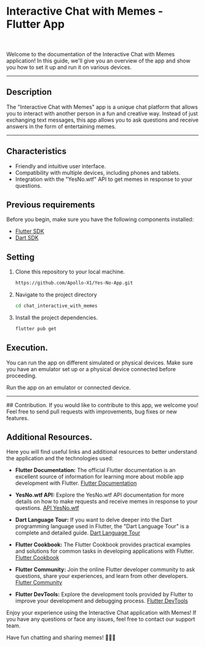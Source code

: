 # Interactive Chat with Memes - Flutter App <br><br>

Welcome to the documentation of the Interactive Chat with Memes application! In this guide, we'll give you an overview of the app and show you how to set it up and run it on various devices.

<hr>

## Description

The "Interactive Chat with Memes" app is a unique chat platform that allows you to interact with another person in a fun and creative way. Instead of just exchanging text messages, this app allows you to ask questions and receive answers in the form of entertaining memes.

<hr>

## Characteristics

- Friendly and intuitive user interface.
- Compatibility with multiple devices, including phones and tablets.
- Integration with the "YesNo.wtf" API to get memes in response to your questions.

## Previous requirements

Before you begin, make sure you have the following components installed:

- [Flutter SDK](https://flutter.dev/docs/get-started/install)
- [Dart SDK](https://dart.dev/get-dart)

## Setting

1. Clone this repository to your local machine.
   
    ```bash
    https://github.com/Apollo-X1/Yes-No-App.git


2. Navigate to the project directory
   
    ```bash
   cd chat_interactive_with_memes

3. Install the project dependencies.

    ```bash
    flutter pub get

## Execution.
You can run the app on different simulated or physical devices. Make sure you have an emulator set up or a physical device connected before proceeding.

Run the app on an emulator or connected device.
<hr>
## Contribution.
If you would like to contribute to this app, we welcome you! Feel free to send pull requests with improvements, bug fixes or new features.

## Additional Resources.

Here you will find useful links and additional resources to better understand the application and the technologies used:

- **Flutter Documentation:** The official Flutter documentation is an excellent source of information for learning more about mobile app development with Flutter.
   [Flutter Documentation](https://flutter.dev/docs)

- **YesNo.wtf API:** Explore the YesNo.wtf API documentation for more details on how to make requests and receive memes in response to your questions.
   [API YesNo.wtf](https://yesno.wtf/#api)

- **Dart Language Tour:** If you want to delve deeper into the Dart programming language used in Flutter, the "Dart Language Tour" is a complete and detailed guide.
   [Dart Language Tour](https://dart.dev/guides/language/language-tour)

- **Flutter Cookbook:** The Flutter Cookbook provides practical examples and solutions for common tasks in developing applications with Flutter.
   [Flutter Cookbook](https://flutter.dev/docs/cookbook)

- **Flutter Community:** Join the online Flutter developer community to ask questions, share your experiences, and learn from other developers.
   [Flutter Community](https://flutter.dev/community)

- **Flutter DevTools:** Explore the development tools provided by Flutter to improve your development and debugging process.
   [Flutter DevTools](https://flutter.dev/docs/development/tools/devtools)

Enjoy your experience using the Interactive Chat application with Memes! If you have any questions or face any issues, feel free to contact our support team.

Have fun chatting and sharing memes! 🎉🤖📱
